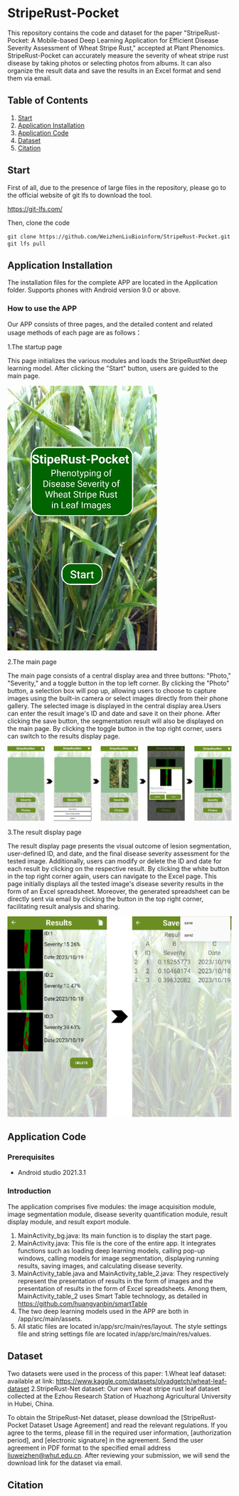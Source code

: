 # StripeRust-Pocket

This repository contains the code and dataset for the paper "StripeRust-Pocket: A Mobile-based Deep Learning Application for Efficient Disease Severity Assessment of Wheat Stripe Rust," accepted at Plant Phenomics. StripeRust-Pocket can accurately measure the severity of wheat stripe rust disease by taking photos or selecting photos from albums. It can also organize the result data and save the results in an Excel format and send them via email.

##  Table  of  Contents

1.  [Start](#Start)  
2.  [Application Installation](#Installation)  
3.  [Application Code](#Code)  
4.  [Dataset](#Dataset)  
5.  [Citation](#Citation)  

## Start <a name="Start"></a>

First of all, due to the presence of large files in the repository, please go to the official website of git lfs to download the tool.

https://git-lfs.com/

Then, clone the code
```shell script
git clone https://github.com/WeizhenLiuBioinform/StripeRust-Pocket.git
git lfs pull
```

## Application Installation <a name="Installation"></a>

The installation files for the complete APP are located in the Application folder. Supports phones with Android version 9.0 or above.

### How to use the APP
Our APP consists of three pages, and the detailed content and related usage methods of each page are as follows：

1.The startup page

This page initializes the various modules and loads the StripeRustNet deep learning model. After clicking the "Start" button, users are guided to the main page.

![The startup page](https://github.com/WeizhenLiuBioinform/StripeRust-Pocket/blob/master/Application_source_code/app/src/main/assets/The_startup_page.jpg)

2.The main page

The main page consists of a central display area and three buttons: "Photo," "Severity," and a toggle button in the top left corner. By clicking the "Photo" button, a selection box will pop up, allowing users to choose to capture images using the built-in camera or select images directly from their phone gallery. The selected image is displayed in the central display area.Users can enter the result image's ID and date and save it on their phone. After clicking the save button, the segmentation result will also be displayed on the main page. By clicking the toggle button in the top right corner, users can switch to the results display page. 

![The main page](https://github.com/WeizhenLiuBioinform/StripeRust-Pocket/blob/master/Application_source_code/app/src/main/assets/The_main_page.jpg)

3.The result display page

The result display page presents the visual outcome of lesion segmentation, user-defined ID, and date, and the final disease severity assessment for the tested image. Additionally, users can modify or delete the ID and date for each result by clicking on the respective result. By clicking the white button in the top right corner again, users can navigate to the Excel page. This page initially displays all the tested image's disease severity results in the form of an Excel spreadsheet. Moreover, the generated spreadsheet can be directly sent via email by clicking the button in the top right corner, facilitating result analysis and sharing.

![The result display page](https://github.com/WeizhenLiuBioinform/StripeRust-Pocket/blob/master/Application_source_code/app/src/main/assets/The_result_display_page.jpg)


## Application Code <a name="Code"></a>
### Prerequisites
* Android studio 2021.3.1

### Introduction
The application comprises five modules: the image acquisition module, image segmentation module, disease severity 
quantification module, result display module, and result export module.

1. MainActivity_bg.java: Its main function is to display the start page.
2. MainActivity.java: This file is the core of the entire app. It integrates functions such as loading deep learning 
models, calling pop-up windows, calling models for image segmentation, displaying running results, saving images, 
and calculating disease severity.
3. MainActivity_table.java and MainActivity_table_2.java: They respectively represent the presentation of results in 
the form of images and the presentation of results in the form of Excel spreadsheets. Among them, 
MainActivity_table_2 uses Smart Table technology, as detailed in https://github.com/huangyanbin/smartTable
4. The two deep learning models used in the APP are both in /app/src/main/assets.
5. All static files are located in/app/src/main/res/layout. The style settings file and string settings file are 
located in/app/src/main/res/values.

## Dataset <a name="Dataset"></a>
Two datasets were used in the process of this paper: 
1.Wheat leaf dataset: available at link: https://www.kaggle.com/datasets/olyadgetch/wheat-leaf-dataset
2.StripeRust-Net dataset: Our own wheat stripe rust leaf dataset collected at the Ezhou Research Station of Huazhong 
Agricultural University in Hubei, China. 

To obtain the StripeRust-Net dataset, please download the [StripeRust-Pocket Dataset Usage Agreement] and read the relevant regulations. If you agree to the terms, please fill in the required user information, [authorization period], and [electronic signature] in the agreement. Send the user agreement in PDF format to the specified email address liuweizhen@whut.edu.cn. After reviewing your submission, we will send the download link for the dataset via email.

## Citation <a name="Citation"></a>

